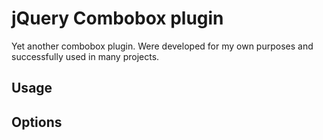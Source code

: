 jQuery Combobox plugin
======================

Yet another combobox plugin. Were developed for my own purposes and successfully used in many projects.

Usage
-----

Options
-------